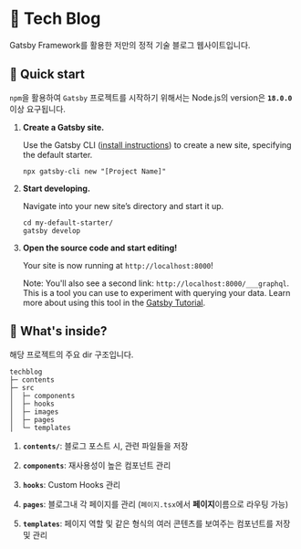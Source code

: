 # 📝 Tech Blog 
Gatsby Framework를 활용한 저만의 정적 기술 블로그 웹사이트입니다. 

## 🚀 Quick start
`npm`을 활용하여 `Gatsby` 프로젝트를 시작하기 위해서는 Node.js의 version은 **`18.0.0`** 이상 요구됩니다.

1.  **Create a Gatsby site.**

    Use the Gatsby CLI ([install instructions](https://www.gatsbyjs.com/docs/tutorial/part-0/#gatsby-cli)) to create a new site, specifying the default starter.

    ```shell
    npx gatsby-cli new "[Project Name]"
    ```

1.  **Start developing.**

    Navigate into your new site’s directory and start it up.

    ```shell
    cd my-default-starter/
    gatsby develop
    ```

1.  **Open the source code and start editing!**

    Your site is now running at `http://localhost:8000`!

    Note: You'll also see a second link: `http://localhost:8000/___graphql`. This is a tool you can use to experiment with querying your data. Learn more about using this tool in the [Gatsby Tutorial](https://www.gatsbyjs.com/docs/tutorial/part-4/#use-graphiql-to-explore-the-data-layer-and-write-graphql-queries).

## 🧐 What's inside?

해당 프로젝트의 주요 dir 구조입니다. 

```
techblog
├─ contents
├─ src
│  ├─ components
│  ├─ hooks
│  ├─ images
│  ├─ pages
│  └─ templates
```

1.  **`contents/`**: 블로그 포스트 시, 관련 파일들을 저장

1.  **`components`**: 재사용성이 높은 컴포넌트 관리

1.  **`hooks`**: Custom Hooks 관리

1.  **`pages`**: 블로그내 각 페이지를 관리 (`페이지.tsx`에서 **페이지**이름으로 라우팅 가능)

1.  **`templates`**: 페이지 역할 및 같은 형식의 여러 콘텐츠를 보여주는 컴포넌트를 저장 및 관리 

